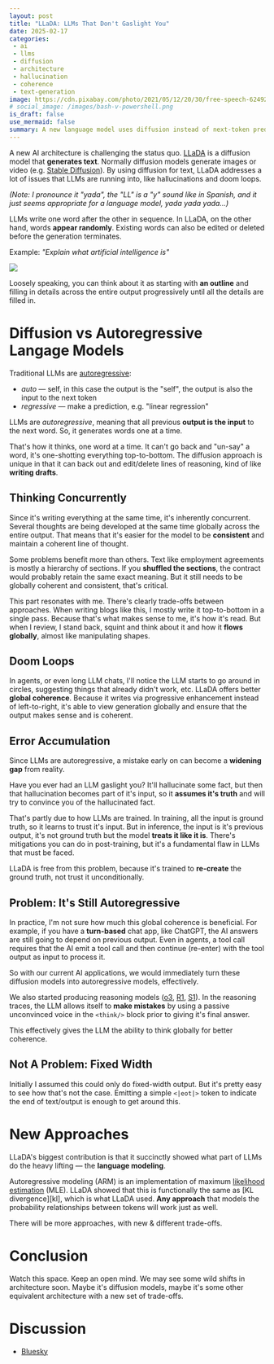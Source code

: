 ```yaml
---
layout: post
title: "LLaDA: LLMs That Don't Gaslight You"
date: 2025-02-17
categories:
 - ai
 - llms
 - diffusion
 - architecture
 - hallucination
 - coherence
 - text-generation
image: https://cdn.pixabay.com/photo/2021/05/12/20/30/free-speech-6249234_960_720.png
# social_image: /images/bash-v-powershell.png
is_draft: false
use_mermaid: false
summary: A new language model uses diffusion instead of next-token prediction. That means the text it can back out of a hallucination before it commits. This is a big win for areas like law & contracts, where global consistency is valued
---
```



A new AI architecture is challenging the status quo. [LLaDA][paper] is a diffusion model
that **generates text**. Normally diffusion models generate images or video (e.g. [Stable Diffusion][sd]).
By using diffusion for text, LLaDA addresses a lot of issues that LLMs are running into,
like hallucinations and doom loops.

_(Note: I pronounce it "yada", the "LL" is a "y" sound like in Spanish, and it just seems appropriate for a language model, yada yada yada...)_

LLMs write one word after the other in sequence. In LLaDA, on the other hand, words **appear randomly**. Existing 
words can also be edited or deleted before the generation terminates.

Example: _"Explain what artificial intelligence is"_

![](https://ml-gsai.github.io/LLaDA-demo/static/images/diff_normal_150ms.gif)

Loosely speaking, you can think about it as starting with **an outline** and filling in details
across the entire output progressively until all the details are filled in.

# Diffusion vs Autoregressive Langage Models
Traditional LLMs are [autoregressive][ar]:

* _auto_ — self, in this case the output is the "self", the output is also the input to the next token
* _regressive_ — make a prediction, e.g. "linear regression"

LLMs are _autoregressive_, meaning that all previous **output is the input** to the next word. So,
it generates words one at a time.

That's how it thinks, one word at a time. It can't go back and "un-say" a word, it's
one-shotting everything top-to-bottom. The diffusion approach is unique in that it can back
out and edit/delete lines of reasoning, kind of like **writing drafts**.

## Thinking Concurrently
Since it's writing everything at the same time, it's inherently concurrent. Several thoughts are
being developed at the same time globally across the entire output. That means that it's
easier for the model to be **consistent** and maintain a coherent line of thought.

Some problems benefit more than others. Text like employment agreements is mostly a hierarchy of sections. If you **shuffled the
sections**, the contract would probably retain the same exact meaning. But it still needs to
be globally coherent and consistent, that's critical.

This part resonates with me. There's clearly trade-offs between approaches. When writing blogs
like this, I mostly write it top-to-bottom in a single pass. Because that's what makes sense
to me, it's how it's read. But when I review, I stand back, squint and think about it 
and how it **flows globally**, almost like manipulating shapes.

## Doom Loops
In agents, or even long LLM chats, I'll notice the LLM starts to go around in circles, suggesting
things that already didn't work, etc. LLaDA offers better **global coherence**. Because it writes via progressive enhancement instead of 
left-to-right, it's able to view generation globally and ensure that the output makes sense
and is coherent.

## Error Accumulation
Since LLMs are autoregressive, a mistake early on can become a **widening gap** from reality.

Have you ever had an LLM gaslight you? It'll hallucinate some fact, but then that hallucination
becomes part of it's input, so it **assumes it's truth** and will try to convince you of the 
hallucinated fact.

That's partly due to how LLMs are trained. In training, all the input is ground truth,
so it learns to trust it's input. But in inference, the input is it's previous
output, it's not ground truth but the model **treats it like it is**. There's mitigations you can do in post-training, but it's a fundamental flaw in
LLMs that must be faced.

LLaDA is free from this problem, because it's trained to **re-create** the ground truth, not
trust it unconditionally.


## Problem: It's Still Autoregressive
In practice, I'm not sure how much this global coherence is beneficial. For example, if you have
a **turn-based** chat app, like ChatGPT, the AI answers are still going to depend on previous output.
Even in agents, a tool call requires that the AI emit a tool call and then continue (re-enter)
with the tool output as input to process it. 

So with our current AI applications, we would immediately turn these diffusion models into
autoregressive models, effectively.

We also started producing reasoning models ([o3][o3], [R1][r1], [S1][s1]). In the reasoning
traces, the LLM allows itself to **make mistakes** by using a passive unconvinced voice in the `<think/>` block prior to
giving it's final answer. 

This effectively gives the LLM the ability to think globally for better coherence.


## Not A Problem: Fixed Width
Initially I assumed this could only do fixed-width output. But it's pretty easy to see how that's not
the case. Emitting a simple `<|eot|>` token to indicate the end of text/output is enough to get
around this.

# New Approaches
LLaDA's biggest contribution is that it succinctly showed what part of LLMs do the heavy lifting —
the **language modeling**.

Autoregressive modeling (ARM) is an implementation of maximum [likelihood estimation][mle] (MLE).
LLaDA showed that this is functionally the same as [KL divergence][kl], which is what LLaDA used. 
**Any approach** that models the probability relationships between tokens will work just as well.

There will be more approaches, with new & different trade-offs.

# Conclusion
Watch this space. Keep an open mind. We may see some wild shifts in architecture soon. Maybe it's
diffusion models, maybe it's some other equivalent architecture with a new set of trade-offs.

# Discussion
* [Bluesky](https://bsky.app/profile/timkellogg.me/post/3lifvshebfk25)


 [paper]: https://arxiv.org/abs/2502.09992
 [sd]: https://stability.ai/
 [r1]: /blog/2025/01/25/r1
 [s1]: /blog/2025/02/03/s1
 [o3]: https://openai.com/index/openai-o3-mini/
 [ar]: https://deepgenerativemodels.github.io/notes/autoregressive/
 [mle]: https://online.stat.psu.edu/stat415/lesson/1/1.2
